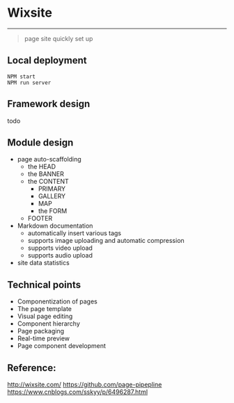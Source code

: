 
# Wixsite
---

> page site quickly set up

## Local deployment

```shell
NPM start
NPM run server
```

## Framework design

todo

## Module design

* page auto-scaffolding
    * the HEAD
    * the BANNER
    * the CONTENT
        * PRIMARY
        * GALLERY
        * MAP
        * the FORM
    * FOOTER
* Markdown documentation
    * automatically insert various tags
    * supports image uploading and automatic compression
    * supports video upload
    * supports audio upload
* site data statistics

## Technical points

* Componentization of pages
* The page template
* Visual page editing
* Component hierarchy
* Page packaging
* Real-time preview
* Page component development

## Reference:
http://wixsite.com/
https://github.com/page-pipepline
https://www.cnblogs.com/sskyy/p/6496287.html